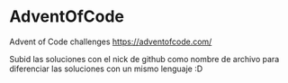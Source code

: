 # AdventOfCode
Advent of Code challenges https://adventofcode.com/

Subid las soluciones con el nick de github como nombre de archivo para diferenciar las soluciones con un mismo lenguaje :D
